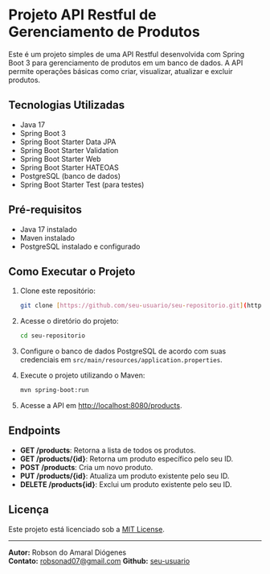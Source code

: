 # Projeto API Restful de Gerenciamento de Produtos

Este é um projeto simples de uma API Restful desenvolvida com Spring Boot 3 para gerenciamento de produtos em um banco de dados. A API permite operações básicas como criar, visualizar, atualizar e excluir produtos.

## Tecnologias Utilizadas

- Java 17
- Spring Boot 3
- Spring Boot Starter Data JPA
- Spring Boot Starter Validation
- Spring Boot Starter Web
- Spring Boot Starter HATEOAS
- PostgreSQL (banco de dados)
- Spring Boot Starter Test (para testes)

## Pré-requisitos

- Java 17 instalado
- Maven instalado
- PostgreSQL instalado e configurado

## Como Executar o Projeto

1. Clone este repositório:

    ```bash
    git clone [https://github.com/seu-usuario/seu-repositorio.git](https://github.com/robsonad07/API-SpringBoot)
    ```

2. Acesse o diretório do projeto:

    ```bash
    cd seu-repositorio
    ```

3. Configure o banco de dados PostgreSQL de acordo com suas credenciais em `src/main/resources/application.properties`.

4. Execute o projeto utilizando o Maven:

    ```bash
    mvn spring-boot:run
    ```

5. Acesse a API em [http://localhost:8080/products](http://localhost:8080/products).

## Endpoints

- **GET /products**: Retorna a lista de todos os produtos.
- **GET /products/{id}**: Retorna um produto específico pelo seu ID.
- **POST /products**: Cria um novo produto.
- **PUT /products/{id}**: Atualiza um produto existente pelo seu ID.
- **DELETE /products{id}**: Exclui um produto existente pelo seu ID.

## Licença

Este projeto está licenciado sob a [MIT License](LICENSE).

---

**Autor:** Robson do Amaral Diógenes  
**Contato:** robsonad07@gmail.com 
**Github:** [seu-usuario](https://github.com/robsonad07)
